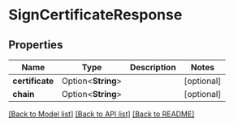 # SignCertificateResponse

## Properties

Name | Type | Description | Notes
------------ | ------------- | ------------- | -------------
**certificate** | Option<**String**> |  | [optional]
**chain** | Option<**String**> |  | [optional]

[[Back to Model list]](../README.md#documentation-for-models) [[Back to API list]](../README.md#documentation-for-api-endpoints) [[Back to README]](../README.md)


